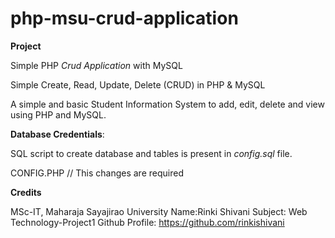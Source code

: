 # php-msu-crud-application

__Project__

Simple PHP _Crud Application_ with MySQL

Simple Create, Read, Update, Delete (CRUD) in PHP & MySQL

A simple and basic Student Information System to add, edit, delete and view using PHP and MySQL.

__Database Credentials__:

SQL script to create database and tables is present in _config.sql_ file.

CONFIG.PHP
//  This changes are required
<?php

$conn = mysqli_connect("localhost","root","","crudAppProj1") or die("Connection Failed");

?>	

__Credits__

MSc-IT, Maharaja Sayajirao University
Name:Rinki Shivani
Subject: Web Technology-Project1
Github Profile: https://github.com/rinkishivani

